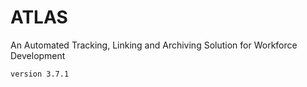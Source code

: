# ATLAS

An Automated Tracking, Linking and Archiving Solution for Workforce Development


```
version 3.7.1
```
